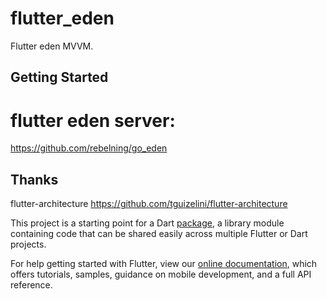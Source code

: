 # flutter_eden

Flutter eden MVVM.

## Getting Started



# flutter eden server:

https://github.com/rebelning/go_eden

## Thanks

flutter-architecture
https://github.com/tguizelini/flutter-architecture

This project is a starting point for a Dart
[package](https://flutter.dev/developing-packages/),
a library module containing code that can be shared easily across
multiple Flutter or Dart projects.

For help getting started with Flutter, view our 
[online documentation](https://flutter.dev/docs), which offers tutorials, 
samples, guidance on mobile development, and a full API reference.
